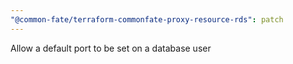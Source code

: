 ```yaml
---
"@common-fate/terraform-commonfate-proxy-resource-rds": patch
---
```


Allow a default port to be set on a database user

